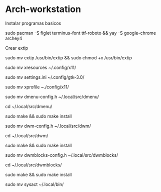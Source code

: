 # Arch-workstation

Instalar programas basicos

sudo pacman -S figlet terminus-font ttf-roboto && yay -S google-chrome archey4 

Crear extip

sudo mv extip /usr/bin/extip && sudo chmod +x /usr/bin/extip

sudo mv xresources ~/.config/x11/

sudo mv settings.ini ~/.config/gtk-3.0/

sudo mv xprofile ~./config/x11/

sudo mv dmenu-config.h ~/.local/src/dmenu/

cd ~/.local/src/dmenu/ 

sudo make && sudo make install

sudo mv dwm-config.h ~/.local/src/dwm/

cd ~/.local/src/dwm/ 

sudo make && sudo make install

sudo mv dwmblocks-config.h ~/.local/src/dwmblocks/

cd ~/.local/src/dwmblocks/ 

sudo make && sudo make install

sudo mv sysact ~/.local/bin/


